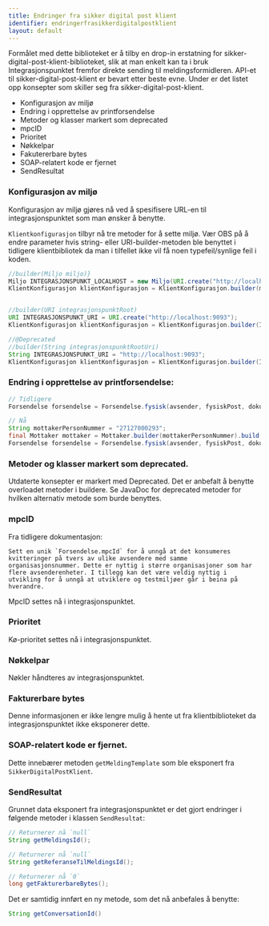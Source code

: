 ```yaml
---
title: Endringer fra sikker digital post klient
identifier: endringerfrasikkerdigitalpostklient
layout: default
---
```


Formålet med dette biblioteket er å tilby en drop-in erstatning for sikker-digital-post-klient-biblioteket, slik at man enkelt kan ta i bruk Integrasjonspunktet fremfor direkte sending til meldingsformidleren.
API-et til sikker-digital-post-klient er bevart etter beste evne. Under er det listet opp konsepter som skiller seg fra sikker-digital-post-klient.


- Konfigurasjon av miljø
- Endring i opprettelse av printforsendelse
- Metoder og klasser markert som deprecated 
- mpcID
- Prioritet
- Nøkkelpar 
- Fakutererbare bytes
- SOAP-relatert kode er fjernet 
- SendResultat


### Konfigurasjon av miljø
Konfigurasjon av miljø gjøres nå ved å spesifisere URL-en til integrasjonspunktet som man ønsker å benytte.

`Klientkonfigurasjon` tilbyr nå tre metoder for å sette miljø. Vær OBS på å endre parameter hvis string- eller URI-builder-metoden ble benyttet i tidligere klientbibliotek da man i tilfellet ikke vil få noen typefeil/synlige feil i koden. 

```java
//builder(Miljo miljo)}
Miljo INTEGRASJONSPUNKT_LOCALHOST = new Miljo(URI.create("http://localhost:9093"));
KlientKonfigurasjon klientKonfigurasjon = KlientKonfigurasjon.builder(miljo).build();


//builder(URI integrasjonspunktRoot)
URI INTEGRASJONSPUNKT_URI = URI.create("http://localhost:9093");
KlientKonfigurasjon klientKonfigurasjon = KlientKonfigurasjon.builder(INTEGRASJONSPUNKT_URI).build();

//@Deprecated
//builder(String integrasjonspunktRootUri)
String INTEGRASJONSPUNKT_URI = "http://localhost:9093";
KlientKonfigurasjon klientKonfigurasjon = KlientKonfigurasjon.builder(INTEGRASJONSPUNKT_URI).build();
```    

### Endring i opprettelse av printforsendelse:

```java
// Tidligere
Forsendelse forsendelse = Forsendelse.fysisk(avsender, fysiskPost, dokumentpakke).build();

// Nå   
String mottakerPersonNummer = "27127000293";
final Mottaker mottaker = Mottaker.builder(mottakerPersonNummer).build();
Forsendelse forsendelse = Forsendelse.fysisk(avsender, fysiskPost, dokumentpakke, mottaker).build();
```

### Metoder og klasser markert som deprecated.
Utdaterte konsepter er markert med Deprecated. Det er anbefalt å benytte overloadet metoder i buildere.
Se JavaDoc for deprecated metoder for hvilken alternativ metode som burde benyttes.

### mpcID
Fra tidligere dokumentasjon:
```
Sett en unik `Forsendelse.mpcId` for å unngå at det konsumeres kvitteringer på tvers av ulike avsendere med samme organisasjonsnummer. Dette er nyttig i større organisasjoner som har flere avsenderenheter. I tillegg kan det være veldig nyttig i utvikling for å unngå at utviklere og testmiljøer går i beina på hverandre.
```

MpcID settes nå i integrasjonspunktet.

### Prioritet
Kø-prioritet settes nå i integrasjonspunktet.

### Nøkkelpar
Nøkler håndteres av integrasjonspunktet.

### Fakturerbare bytes
Denne informasjonen er ikke lengre mulig å hente ut fra klientbiblioteket da integrasjonspunktet ikke eksponerer dette.

### SOAP-relatert kode er fjernet.
Dette innebærer metoden `getMeldingTemplate` som ble eksponert fra `SikkerDigitalPostKlient`.

### SendResultat
Grunnet data eksponert fra integrasjonspunktet er det gjort endringer i følgende metoder i klassen `SendResultat`:
```java 
// Returnerer nå `null`
String getMeldingsId(); 

// Returnerer nå `null`
String getReferanseTilMeldingsId();

// Returnerer nå `0` 
long getFakturerbareBytes(); 
```
Det er samtidig innført en ny metode, som det nå anbefales å benytte:
```java
String getConversationId()
```

